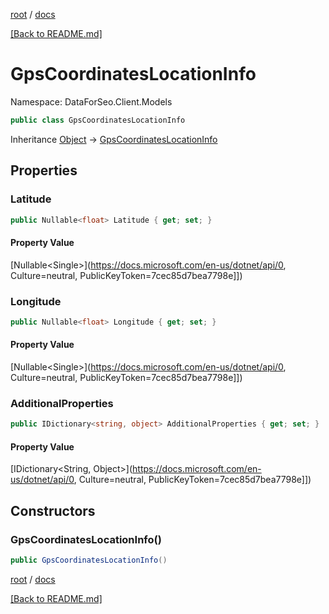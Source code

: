 [root](./../ "root") / [docs](./ "docs")

[[Back to README.md]](./../README.md "[Back to README.md]")

# GpsCoordinatesLocationInfo

Namespace: DataForSeo.Client.Models

```csharp
public class GpsCoordinatesLocationInfo
```

Inheritance [Object](https://docs.microsoft.com/en-us/dotnet/api/Object) → [GpsCoordinatesLocationInfo](./GpsCoordinatesLocationInfo.md)

## Properties

### **Latitude**

```csharp
public Nullable<float> Latitude { get; set; }
```

#### Property Value

[Nullable&lt;Single&gt;](https://docs.microsoft.com/en-us/dotnet/api/0, Culture=neutral, PublicKeyToken=7cec85d7bea7798e]])<br>

### **Longitude**

```csharp
public Nullable<float> Longitude { get; set; }
```

#### Property Value

[Nullable&lt;Single&gt;](https://docs.microsoft.com/en-us/dotnet/api/0, Culture=neutral, PublicKeyToken=7cec85d7bea7798e]])<br>

### **AdditionalProperties**

```csharp
public IDictionary<string, object> AdditionalProperties { get; set; }
```

#### Property Value

[IDictionary&lt;String, Object&gt;](https://docs.microsoft.com/en-us/dotnet/api/0, Culture=neutral, PublicKeyToken=7cec85d7bea7798e]])<br>

## Constructors

### **GpsCoordinatesLocationInfo()**

```csharp
public GpsCoordinatesLocationInfo()
```

[root](./../ "root") / [docs](./ "docs")

[[Back to README.md]](./../README.md "[Back to README.md]")
